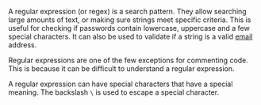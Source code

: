 A regular expression (or regex) is a search pattern.
They allow searching large amounts of text, or making sure strings meet specific criteria.
This is useful for checking if passwords contain lowercase, uppercase and a few special characters.
It can also be used to validate if a string is a valid [email](email.md) address.

Regular expressions are one of the few exceptions for commenting code.
This is because it can be difficult to understand a regular expression.

A regular expression can have special characters that have a special meaning.
The backslash `\` is used to escape a special character.

